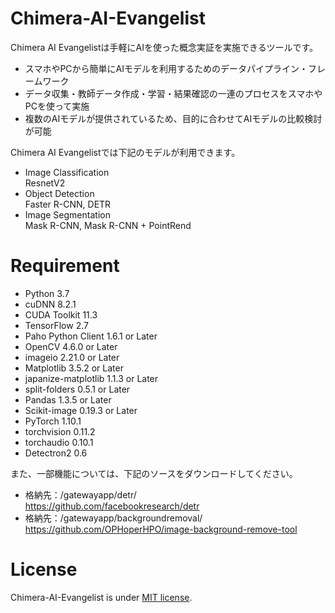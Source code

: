 # Chimera-AI-Evangelist
Chimera AI Evangelistは手軽にAIを使った概念実証を実施できるツールです。
- スマホやPCから簡単にAIモデルを利用するためのデータパイプライン・フレームワーク
- データ収集・教師データ作成・学習・結果確認の一連のプロセスをスマホやPCを使って実施
- 複数のAIモデルが提供されているため、目的に合わせてAIモデルの比較検討が可能

Chimera AI Evangelistでは下記のモデルが利用できます。
- Image Classification<br>
ResnetV2
- Object Detection<br>
Faster R-CNN, DETR
- Image Segmentation<br>
Mask R-CNN, Mask R-CNN + PointRend

# Requirement
- Python 3.7
- cuDNN 8.2.1
- CUDA Toolkit 11.3
- TensorFlow 2.7
- Paho Python Client 1.6.1 or Later
- OpenCV 4.6.0 or Later
- imageio 2.21.0 or Later
- Matplotlib 3.5.2 or Later
- japanize-matplotlib 1.1.3 or Later
- split-folders 0.5.1 or Later
- Pandas 1.3.5 or Later
- Scikit-image 0.19.3 or Later
- PyTorch 1.10.1
- torchvision 0.11.2  
- torchaudio 0.10.1
- Detectron2 0.6

また、一部機能については、下記のソースをダウンロードしてください。
- 格納先：/gatewayapp/detr/<br>
https://github.com/facebookresearch/detr<br>
- 格納先：/gatewayapp/backgroundremoval/<br>
https://github.com/OPHoperHPO/image-background-remove-tool<br>

# License
Chimera-AI-Evangelist is under [MIT license](https://en.wikipedia.org/wiki/MIT_License).
